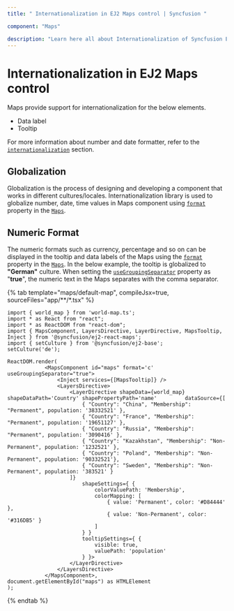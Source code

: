```yaml
---
title: " Internationalization in EJ2 Maps control | Syncfusion "

component: "Maps"

description: "Learn here all about Internationalization of Syncfusion EJ2 Maps control and more."
---
```


# Internationalization in EJ2 Maps control

Maps provide support for internationalization for the below elements.

* Data label
* Tooltip

For more information about number and date formatter, refer to the [`internationalization`](http://ej2.syncfusion.com/documentation/base/intl.html) section.

<!-- markdownlint-disable MD036 -->

## Globalization

Globalization is the process of designing and developing a component that works in different
cultures/locales. Internationalization library is used to globalize number, date, time values in
Maps component using [`format`](../api/maps/mapsModel/#format) property in the [`Maps`](../api/maps/mapsModel).

## Numeric Format

The numeric formats such as currency, percentage and so on can be displayed in the tooltip and data labels of the Maps using the [`format`](../api/maps/mapsModel/#format) property in the [`Maps`](../api/maps/mapsModel). In the below example, the tooltip is globalized to **"German"** culture. When setting the [`useGroupingSeparator`](../api/maps/mapsModel/#usegroupingseparator) property as "**true**", the numeric text in the Maps separates with the comma separator.

{% tab template="maps/default-map", compileJsx=true, sourceFiles="app/**/*.tsx" %}

```tsx
import { world_map } from 'world-map.ts';
import * as React from "react";
import * as ReactDOM from "react-dom";
import { MapsComponent, LayersDirective, LayerDirective, MapsTooltip, Inject } from '@syncfusion/ej2-react-maps';
import { setCulture } from '@syncfusion/ej2-base';
setCulture('de');

ReactDOM.render(
            <MapsComponent id="maps" format='c' useGroupingSeparator="true">
                <Inject services={[MapsTooltip]} />
                <LayersDirective>
                    <LayerDirective shapeData={world_map} shapeDataPath='Country' shapePropertyPath='name'         dataSource={[
                        { "Country": "China", "Membership": "Permanent", population: '38332521' },
                        { "Country": "France", "Membership": "Permanent", population: '19651127' },
                        { "Country": "Russia", "Membership": "Permanent", population: '3090416' },
                        { "Country": "Kazakhstan", "Membership": "Non-Permanent", population: '1232521' },
                        { "Country": "Poland", "Membership": "Non-Permanent", population: '90332521'},
                        { "Country": "Sweden", "Membership": "Non-Permanent", population: '383521' }
                    ]}
                        shapeSettings={ {
                            colorValuePath: 'Membership',
                            colorMapping: [
                                { value: 'Permanent', color: '#D84444' },
                                { value: 'Non-Permanent', color: '#316DB5' }
                            ]
                        } }
                        tooltipSettings={ {
                            visible: true,
                            valuePath: 'population'
                        } }>
                    </LayerDirective>
                </LayersDirective>
            </MapsComponent>,
document.getElementById("maps") as HTMLElement
);
```

{% endtab %}